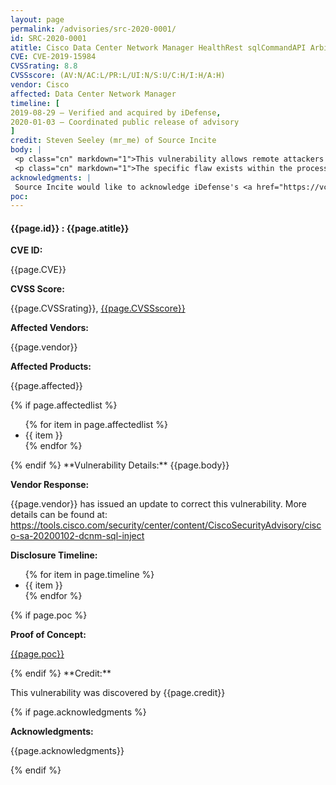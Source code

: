 ```yaml
---
layout: page
permalink: /advisories/src-2020-0001/
id: SRC-2020-0001
atitle: Cisco Data Center Network Manager HealthRest sqlCommandAPI Arbitrary SQL Execution Remote Code Execution Vulnerability
CVE: CVE-2019-15984
CVSSrating: 8.8
CVSSscore: (AV:N/AC:L/PR:L/UI:N/S:U/C:H/I:H/A:H)
vendor: Cisco
affected: Data Center Network Manager
timeline: [
2019-08-29 – Verified and acquired by iDefense,
2020-01-03 – Coordinated public release of advisory
]
credit: Steven Seeley (mr_me) of Source Incite
body: |
 <p class="cn" markdown="1">This vulnerability allows remote attackers to execute arbitrary code on affected installations of Cisco Data Center Network Manager. Although authentication is required to exploit this vulnerability, the existing authentication mechanism can be bypassed.</p>
 <p class="cn" markdown="1">The specific flaw exists within the processing of requests to the fm/fmrest/health/sqlCommandAPI endpoint. When parsing the queryString parameter, the process does not properly validate a user-supplied string before using it to construct SQL queries. An attacker can leverage this vulnerability to execute code in the context of SYSTEM.</p>
acknowledgments: |
 Source Incite would like to acknowledge iDefense's <a href="https://vcp.idefense.com/">Vulnerability Contributor Program</a> for the help with co-ordination of this vulnerability.
poc:
---
```


<h4><b>{{page.id}} : {{page.atitle}}</b></h4>

**CVE ID:**
<p class="cn">{{page.CVE}}</p>

**CVSS Score:**
<p class="cn">{{page.CVSSrating}}, <a href="https://nvd.nist.gov/vuln-metrics/cvss/v3-calculator?calculator&version=3&vector={{page.CVSSscore}}">{{page.CVSSscore}}</a></p>

**Affected Vendors:**
<p class="cn">{{page.vendor}}</p>

**Affected Products:**
<p class="cn">{{page.affected}}</p>
{% if page.affectedlist %}
<ul class="cn">
{% for item in page.affectedlist %}
  <li>{{ item }}</li>
{% endfor %}
</ul>
{% endif %}
**Vulnerability Details:**
{{page.body}}

**Vendor Response:**

<p class="cn">{{page.vendor}} has issued an update to correct this vulnerability. More details can be found at: <br />
<a href="https://tools.cisco.com/security/center/content/CiscoSecurityAdvisory/cisco-sa-20200102-dcnm-sql-inject">https://tools.cisco.com/security/center/content/CiscoSecurityAdvisory/cisco-sa-20200102-dcnm-sql-inject</a></p>

**Disclosure Timeline:**
<ul class="cn">
{% for item in page.timeline %}
  <li>{{ item }}</li>
{% endfor %}
</ul>
{% if page.poc %}

**Proof of Concept:**
<p class="cn"><a href="{{page.poc}}">{{page.poc}}</a></p>
{% endif %}
**Credit:**
<p class="cn">This vulnerability was discovered by {{page.credit}}</p>
{% if page.acknowledgments %}

**Acknowledgments:**
<p class="cn">{{page.acknowledgments}}</p>
{% endif %}
